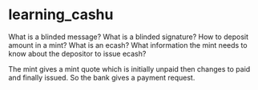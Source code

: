 # learning_cashu

What is a blinded message?
What is a blinded signature?
How to deposit amount in a mint?
What is an ecash?
What information the mint needs to know about the depositor to issue ecash?

The mint gives a mint quote which is initially unpaid then changes to paid and finally issued.
So the bank gives a payment request.
